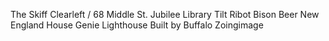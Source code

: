 The Skiff
Clearleft / 68 Middle St.
Jubilee Library
Tilt
Ribot
Bison Beer
New England House
Genie
Lighthouse
Built by Buffalo
Zoingimage

